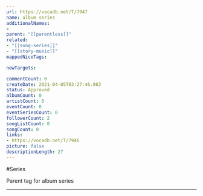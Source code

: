 ```yaml
---
url: https://vocadb.net/T/7947
name: album series
additionalNames: 
- 
parent: "[[parentless]]"
related:
- "[[song-series]]"
- "[[story-music]]"
mappedNicoTags:

newTargets:

commentCount: 0
createDate: 2021-04-05T03:27:46.983
status: Approved
albumCount: 0
artistCount: 0
eventCount: 0
eventSeriesCount: 0
followerCount: 2
songListCount: 0
songCount: 0
links: 
- https://vocadb.net/T/7946
picture: false
descriptionLength: 27
---
```


#Series

Parent tag for album series

---

